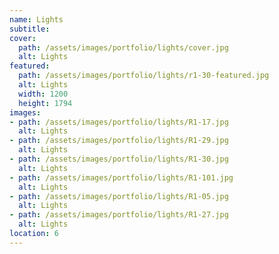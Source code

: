 ```yaml
---
name: Lights
subtitle:
cover:
  path: /assets/images/portfolio/lights/cover.jpg
  alt: Lights
featured:
  path: /assets/images/portfolio/lights/r1-30-featured.jpg
  alt: Lights
  width: 1200
  height: 1794
images:
- path: /assets/images/portfolio/lights/R1-17.jpg
  alt: Lights
- path: /assets/images/portfolio/lights/R1-29.jpg
  alt: Lights
- path: /assets/images/portfolio/lights/R1-30.jpg
  alt: Lights
- path: /assets/images/portfolio/lights/R1-101.jpg
  alt: Lights
- path: /assets/images/portfolio/lights/R1-05.jpg
  alt: Lights
- path: /assets/images/portfolio/lights/R1-27.jpg
  alt: Lights
location: 6
---
```

